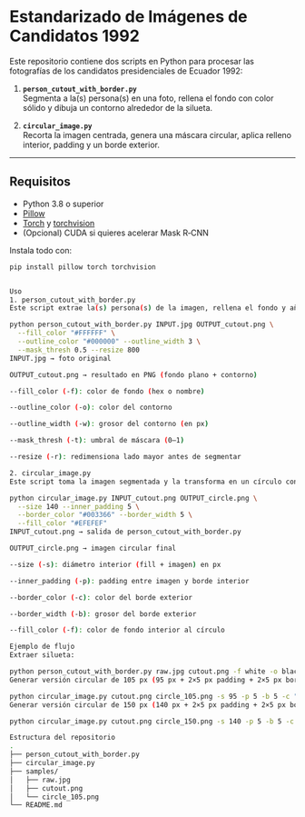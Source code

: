# Estandarizado de Imágenes de Candidatos 1992

Este repositorio contiene dos scripts en Python para procesar las fotografías de los candidatos presidenciales de Ecuador 1992:

1. **`person_cutout_with_border.py`**  
   Segmenta a la(s) persona(s) en una foto, rellena el fondo con color sólido y dibuja un contorno alrededor de la silueta.

2. **`circular_image.py`**  
   Recorta la imagen centrada, genera una máscara circular, aplica relleno interior, padding y un borde exterior.

---

## Requisitos

- Python 3.8 o superior  
- [Pillow](https://pypi.org/project/Pillow/)  
- [Torch](https://pypi.org/project/torch/) y [torchvision](https://pypi.org/project/torchvision/)  
- (Opcional) CUDA si quieres acelerar Mask R‑CNN

Instala todo con:

```bash
pip install pillow torch torchvision


Uso
1. person_cutout_with_border.py
Este script extrae la(s) persona(s) de la imagen, rellena el fondo y añade un contorno.

python person_cutout_with_border.py INPUT.jpg OUTPUT_cutout.png \
  --fill_color "#FFFFFF" \
  --outline_color "#000000" --outline_width 3 \
  --mask_thresh 0.5 --resize 800
INPUT.jpg → foto original

OUTPUT_cutout.png → resultado en PNG (fondo plano + contorno)

--fill_color (-f): color de fondo (hex o nombre)

--outline_color (-o): color del contorno

--outline_width (-w): grosor del contorno (en px)

--mask_thresh (-t): umbral de máscara (0–1)

--resize (-r): redimensiona lado mayor antes de segmentar

2. circular_image.py
Este script toma la imagen segmentada y la transforma en un círculo con borde y relleno interior.

python circular_image.py INPUT_cutout.png OUTPUT_circle.png \
  --size 140 --inner_padding 5 \
  --border_color "#003366" --border_width 5 \
  --fill_color "#EFEFEF"
INPUT_cutout.png → salida de person_cutout_with_border.py

OUTPUT_circle.png → imagen circular final

--size (-s): diámetro interior (fill + imagen) en px

--inner_padding (-p): padding entre imagen y borde interior

--border_color (-c): color del borde exterior

--border_width (-b): grosor del borde exterior

--fill_color (-f): color de fondo interior al círculo

Ejemplo de flujo
Extraer silueta:

python person_cutout_with_border.py raw.jpg cutout.png -f white -o black -w 2 -t 0.6 -r 600
Generar versión circular de 105 px (95 px + 2×5 px padding + 2×5 px borde):

python circular_image.py cutout.png circle_105.png -s 95 -p 5 -b 5 -c "#FF4500" -f "#FFFFFF"
Generar versión circular de 150 px (140 px + 2×5 px padding + 2×5 px borde):

python circular_image.py cutout.png circle_150.png -s 140 -p 5 -b 5 -c "#FF4500" -f "#FFFFFF"

Estructura del repositorio
.
├── person_cutout_with_border.py
├── circular_image.py
├── samples/
│   ├── raw.jpg
│   ├── cutout.png
│   └── circle_105.png
└── README.md
